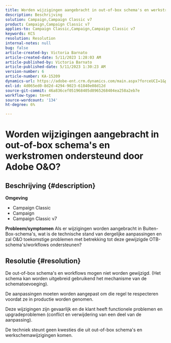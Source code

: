 ```yaml
---
title: Worden wijzigingen aangebracht in out-of-box schema's en werkstromen ondersteund door Adobe O&O?
description: Beschrijving
solution: Campaign,Campaign Classic v7
product: Campaign,Campaign Classic v7
applies-to: Campaign Classic,Campaign,Campaign Classic v7
keywords: KCS
resolution: Resolution
internal-notes: null
bug: false
article-created-by: Victoria Barnato
article-created-date: 5/11/2023 1:28:03 AM
article-published-by: Victoria Barnato
article-published-date: 5/11/2023 1:30:23 AM
version-number: 6
article-number: KA-15209
dynamics-url: https://adobe-ent.crm.dynamics.com/main.aspx?forceUCI=1&pagetype=entityrecord&etn=knowledgearticle&id=c32f470c-9bef-ed11-8849-6045bd006268
exl-id: 4d065ed0-8d2d-4294-9023-61840e08d12d
source-git-commit: 46a836cef051968405d8965268404ea258a2eb7e
workflow-type: tm+mt
source-wordcount: '134'
ht-degree: 6%

---
```


# Worden wijzigingen aangebracht in out-of-box schema&#39;s en werkstromen ondersteund door Adobe O&amp;O?

## Beschrijving {#description}

<b>Omgeving</b>
- Campaign Classic
- Campaign
- Campaign Classic v7

<b>Probleem/symptomen</b>
Als er wijzigingen worden aangebracht in Buiten-Box-schema&#39;s, wat is de technische stand van dergelijke aanpassingen en zal O&amp;O toekomstige problemen met betrekking tot deze gewijzigde OTB-schema&#39;s/workflows ondersteunen?


## Resolutie {#resolution}


De out-of-box schema&#39;s en workflows mogen niet worden gewijzigd. (Het schema kan worden uitgebreid gebruikend het mechanisme van de schematoevoeging).

De aanpassingen moeten worden aangepast om die regel te respecteren voordat ze in productie worden genomen.

Deze wijzigingen zijn gevaarlijk en de klant heeft functionele problemen en upgradeproblemen (conflict en verwijdering van een deel van de aanpassing).

De techniek steunt geen kwesties die uit out-of-box schema&#39;s en werkschemawijzigingen komen.
